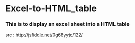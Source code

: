 # Excel-to-HTML_table

### This is to display an excel sheet into a HTML table
src : http://jsfiddle.net/0g68yyjc/122/



